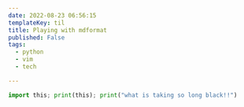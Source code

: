 ```yaml
---
date: 2022-08-23 06:56:15
templateKey: til
title: Playing with mdformat
published: False
tags:
  - python
  - vim
  - tech

---
```

```python
import this; print(this); print("what is taking so long black!!")
```
